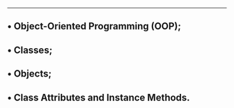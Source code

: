 -----------------------------------------------------------------
• Object-Oriented Programming (OOP);
-----------------------------------------------------------------
• Classes;
-----------------------------------------------------------------
• Objects;
-----------------------------------------------------------------
• Class Attributes and Instance Methods.
-----------------------------------------------------------------
